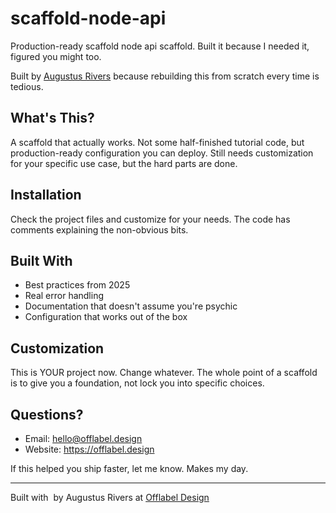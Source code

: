 # scaffold-node-api

Production-ready scaffold node api scaffold. Built it because I needed it, figured you might too.

Built by [Augustus Rivers](https://offlabel.design) because rebuilding this from scratch every time is tedious.

## What's This?

A scaffold that actually works. Not some half-finished tutorial code,
but production-ready configuration you can deploy. Still needs customization
for your specific use case, but the hard parts are done.

## Installation

Check the project files and customize for your needs. The code has comments
explaining the non-obvious bits.

## Built With

- Best practices from 2025
- Real error handling 
- Documentation that doesn't assume you're psychic
- Configuration that works out of the box

## Customization

This is YOUR project now. Change whatever. The whole point of a scaffold
is to give you a foundation, not lock you into specific choices.

## Questions?

- Email: hello@offlabel.design
- Website: https://offlabel.design

If this helped you ship faster, let me know. Makes my day.

---

Built with ️ by Augustus Rivers at [Offlabel Design](https://offlabel.design)
